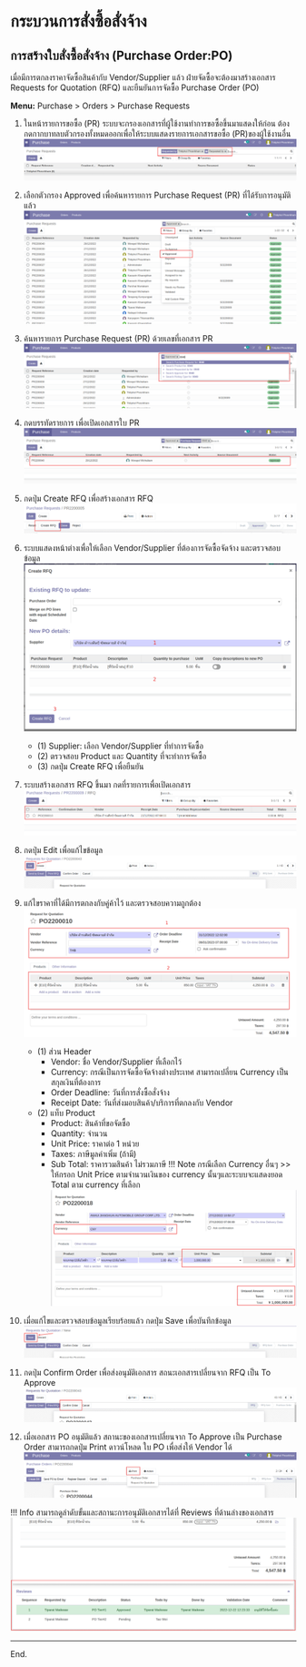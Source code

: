 # กระบวนการสั่งซื้อสั่งจ้าง

## การสร้างใบสั่งซื้อสั่งจ้าง (Purchase Order:PO)

เมื่อมีการตกลงราคาจัดซื้อสินค้ากับ Vendor/Supplier แล้ว ฝ่ายจัดซื้อจะต้องมาสร้างเอกสาร Requests for Quotation (RFQ) และยืนยันการจัดซื้อ Purchase Order (PO)

**Menu:** Purchase > Orders > Purchase Requests

1. ในหน้ารายการขอซื้อ (PR) ระบบจะกรองเอกสารที่ผู้ใช้งานทำการขอซื้อขึ้นมาแสดงให้ก่อน ต้องกดกากบาทลบตัวกรองทั้งหมดออกเพื่อให้ระบบแสดงรายการเอกสารขอซื้อ (PR)ของผู้ใช้งานอื่น
![](img/po_0-1.png)

2. เลือกตัวกรอง Approved เพื่อค้นหารายการ Purchase Request (PR) ที่ได้รับการอนุมัติแล้ว 
![](img/po_0-2.png)

3. ค้นหารายการ Purchase Request (PR) ด้วยเลขที่เอกสาร PR 
![](img/po_0-3.png)

4. กดบรรทัดรายการ เพื่อเปิดเอกสารใบ PR
![](img/po_0-4.png)

5. กดปุ่ม Create RFQ เพื่อสร้างเอกสาร RFQ
![](img/po_2.png)

6. ระบบแสดงหน้าต่างเพื่อให้เลือก Vendor/Supplier ที่ต้องการจัดซื้อจัดจ้าง และตรวจสอบข้อมูล
![](img/po_3.png)
    * (1) Supplier: เลือก Vendor/Supplier ที่ทำการจัดซื้อ
    * (2) ตรวจสอบ Product และ Quantity ที่จะทำการจัดซื้อ
    * (3) กดปุ่ม Create RFQ เพื่อยืนยัน

7. ระบบสร้างเอกสาร RFQ ขึ้นมา กดที่รายการเพื่อเปิดเอกสาร
![](img/po_4.png)

8. กดปุ่ม Edit เพื่อแก้ไขข้อมูล
![](img/po_5-1.png)

9. แก้ไขราคาที่ได้มีการตกลงกับคู่ค้าไว้ และตรวจสอบความถูกต้อง  
![](img/po_6.png)
    * (1) ส่วน Header
        * Vendor: ชื่อ Vendor/Supplier ที่เลือกไว้
        * Currency: กรณีเป็นการจัดซื้อจัดจ้างต่างประเทศ สามารถเปลี่ยน Currency เป็นสกุลเงินที่ต้องการ
        * Order Deadline: วันที่การสั่งซื้อสั่งจ้าง
        * Receipt Date: วันที่ส่งมอบสินค้า/บริการที่ตกลงกับ Vendor
    * (2) แท็บ Product
        * Product: สินค้าที่ขอจัดซื้อ
        * Quantity: จำนวน
        * Unit Price: ราคาต่อ 1 หน่วย
        * Taxes: ภาษีมูลค่าเพิ่ม (ถ้ามี)
        * Sub Total: ราคารวมสินค้า ไม่รวมภาษี
    !!! Note
        กรณีเลือก Currency อื่นๆ >> ให้กรอก Unit Price ตามจำนวนเงินของ currency นั้นๆและระบบจะแสดงยอด Total ตาม currency ที่เลือก
        ![](img/po_6-1.png)

10. เมื่อแก้ไขและตรวจสอบข้อมูลเรียบร้อยแล้ว กดปุ่ม Save เพื่อบันทึกข้อมูล
![](img/po_7-1.png)

11. กดปุ่ม Confirm Order เพื่อส่งอนุมัติเอกสาร สถนะเอกสารเปลี่ยนจาก RFQ เป็น To Approve
![](img/po_8-1.png)

12. เมื่อเอกสาร PO อนุมัติแล้ว สถานะของเอกสารเปลี่ยนจาก To Approve เป็น Purchase Order สามารถกดปุ่ม Print ดาวน์โหลด ใบ PO เพื่อส่งให้ Vendor ได้
![](img/po_10.png)

!!! Info
    สามารถดูลำดับขั้นและสถานะการอนุมัติเอกสารได้ที่ Reviews ที่ด้านล่างของเอกสาร
    ![](img/po_9.png)

---

End.
